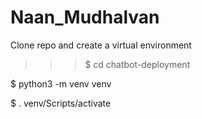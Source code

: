 # Naan_Mudhalvan
Clone repo and create a virtual environment

>>>$ cd chatbot-deployment

$ python3 -m venv venv

$ . venv/Scripts/activate

